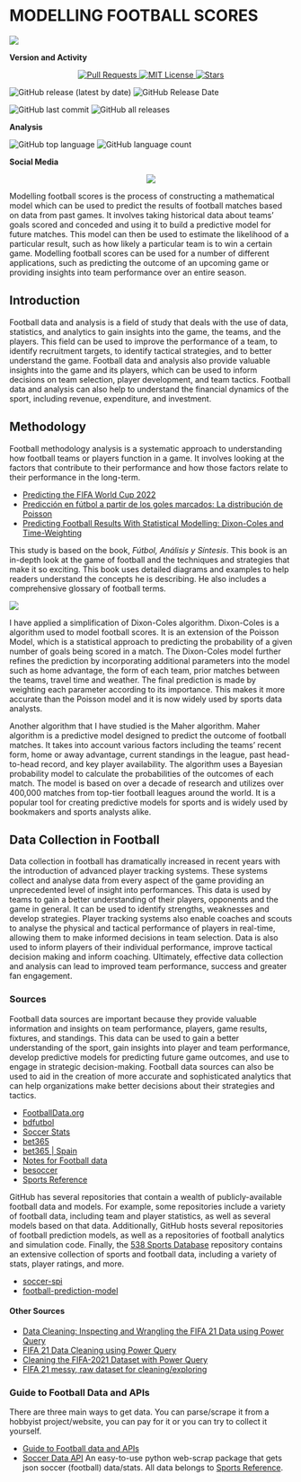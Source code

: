 
# MODELLING FOOTBALL SCORES

![](https://repository-images.githubusercontent.com/598706236/853dd87f-7c7d-4569-b8b3-8e786f167608)

**Version and Activity**

<p align="center">
  <a href="https://github.com/imarranz/modelling-football-scores/pulls">
    <img src="https://img.shields.io/badge/PRs-welcome-brightgreen.svg?longCache=true" alt="Pull Requests">
  </a>
  <a href="LICENSE.md">
    <img src="https://img.shields.io/badge/License-MIT-red.svg?longCache=true" alt="MIT License">
  </a>
   <a href="https://github.com/imarranz/modelling-football-scores"><img src="https://img.shields.io/github/stars/imarranz/modelling-football-scores" alt="Stars"/></a>
  </a>
</p>


![GitHub release (latest by date)](https://img.shields.io/github/v/release/imarranz/modelling-football-scores)
![GitHub Release Date](https://img.shields.io/github/release-date/imarranz/modelling-football-scores)

![GitHub last commit](https://img.shields.io/github/last-commit/imarranz/modelling-football-scores)
![GitHub all releases](https://img.shields.io/github/downloads/imarranz/modelling-football-scores/total)<br>

**Analysis**

![GitHub top language](https://img.shields.io/github/languages/top/imarranz/modelling-football-scores)
![GitHub language count](https://img.shields.io/github/languages/count/imarranz/modelling-football-scores)<br>

**Social Media**

<p align="center">
  <a href="https://twitter.com/imarranz" target="_blank">
    <img src="https://img.shields.io/twitter/follow/imarranz.svg?logo=twitter">
  </a>
</p>


Modelling football scores is the process of constructing a mathematical model which can be used to predict the results of football matches based on data from past games. It involves taking historical data about teams’ goals scored and conceded and using it to build a predictive model for future matches. This model can then be used to estimate the likelihood of a particular result, such as how likely a particular team is to win a certain game. Modelling football scores can be used for a number of different applications, such as predicting the outcome of an upcoming game or providing insights into team performance over an entire season.

## Introduction

Football data and analysis is a field of study that deals with the use of data, statistics, and analytics to gain insights into the game, the teams, and the players. This field can be used to improve the performance of a team, to identify recruitment targets, to identify tactical strategies, and to better understand the game. Football data and analysis also provide valuable insights into the game and its players, which can be used to inform decisions on team selection, player development, and team tactics. Football data and analysis can also help to understand the financial dynamics of the sport, including revenue, expenditure, and investment.

## Methodology

Football methodology analysis is a systematic approach to understanding how football teams or players function in a game. It involves looking at the factors that contribute to their performance and how those factors relate to their performance in the long-term.

  * [Predicting the FIFA World Cup 2022](https://towardsdatascience.com/predicting-the-fifa-world-cup-2022-with-a-simple-model-using-python-6b34bdd4f2a5)  
  * [Predicción en fútbol a partir de los goles marcados: La distribución de Poisson](https://vencex.com/2018/01/01/prediccion-en-futbol-a-partir-de-los-goles-marcados-la-distribucion-de-poisson-i/)
  * [Predicting Football Results With Statistical Modelling: Dixon-Coles and Time-Weighting](https://dashee87.github.io/football/python/predicting-football-results-with-statistical-modelling-dixon-coles-and-time-weighting/)
  
This study is based on the book, _Fútbol, Análisis y Síntesis_. This book is an in-depth look at the game of football and the techniques and strategies that make it so exciting. This book uses detailed diagrams and examples to help readers understand the concepts he is describing. He also includes a comprehensive glossary of football terms.

![](./images/futbol_analisis_y_sintesis_cover.png)

I have applied a simplification of Dixon-Coles algorithm. Dixon-Coles is a algorithm used to model football scores. It is an extension of the Poisson Model, which is a statistical approach to predicting the probability of a given number of goals being scored in a match. The Dixon-Coles model further refines the prediction by incorporating additional parameters into the model such as home advantage, the form of each team, prior matches between the teams, travel time and weather. The final prediction is made by weighting each parameter according to its importance. This makes it more accurate than the Poisson model and it is now widely used by sports data analysts.

Another algorithm that I have studied is the Maher algorithm. Maher algorithm is a predictive model designed to predict the outcome of football matches. It takes into account various factors including the teams’ recent form, home or away advantage, current standings in the league, past head-to-head record, and key player availability. The algorithm uses a Bayesian probability model to calculate the probabilities of the outcomes of each match. The model is based on over a decade of research and utilizes over 400,000 matches from top-tier football leagues around the world. It is a popular tool for creating predictive models for sports and is widely used by bookmakers and sports analysts alike.

## Data Collection in Football

Data collection in football has dramatically increased in recent years with the introduction of advanced player tracking systems. These systems collect and analyse data from every aspect of the game providing an unprecedented level of insight into performances. This data is used by teams to gain a better understanding of their players, opponents and the game in general. It can be used to identify strengths, weaknesses and develop strategies. Player tracking systems also enable coaches and scouts to analyse the physical and tactical performance of players in real-time, allowing them to make informed decisions in team selection. Data is also used to inform players of their individual performance, improve tactical decision making and inform coaching. Ultimately, effective data collection and analysis can lead to improved team performance, success and greater fan engagement.

### Sources

Football data sources are important because they provide valuable information and insights on team performance, players, game results, fixtures, and standings. This data can be used to gain a better understanding of the sport, gain insights into player and team performance, develop predictive models for predicting future game outcomes, and use to engage in strategic decision-making. Football data sources can also be used to aid in the creation of more accurate and sophisticated analytics that can help organizations make better decisions about their strategies and tactics.

  * [FootballData.org](https://www.football-data.org/)
  * [bdfutbol](https://www.bdfutbol.com/es/index.html)    
  * [Soccer Stats](https://www.soccerstats.com)
  * [bet365](https://www.football-data.co.uk/)  
  * [bet365 | Spain](https://www.football-data.co.uk/spainm.php)  
  * [Notes for Football data](https://www.football-data.co.uk/notes.txt)
  * [besoccer](https://es.besoccer.com/)  
  * [Sports Reference](https://www.sports-reference.com/)
  
GitHub has several repositories that contain a wealth of publicly-available football data and models. For example, some repositories include a variety of football data, including team and player statistics, as well as several models based on that data. Additionally, GitHub hosts several repositories of football prediction models, as well as a repositories of football analytics and simulation code. Finally, the [538 Sports Database](https://data.fivethirtyeight.com/) repository contains an extensive collection of sports and football data, including a variety of stats, player ratings, and more.  
  
  * [soccer-spi](https://github.com/fivethirtyeight/data/tree/master/soccer-spi)  
  * [football-prediction-model](https://github.com/pawelp0499/football-prediction-model)  

#### Other Sources

  * [Data Cleaning: Inspecting and Wrangling the FIFA 21 Data using Power Query](https://medium.com/microsoft-power-bi/data-cleaning-inspecting-and-wrangling-the-fifa-21-data-20cad3195595)
  * [FIFA 21 Data Cleaning using Power Query](https://medium.com/@elobuikechinaza1/fifa-2021-data-cleaning-using-power-query-814b60458d8a)
  * [Cleaning the FIFA-2021 Dataset with Power Query](https://medium.com/@omojuwa_oluwaseun/cleaning-the-fifa-2021-dataset-with-power-query-d83da602cddd)
  * [FIFA 21 messy, raw dataset for cleaning/exploring](https://www.kaggle.com/datasets/yagunnersya/fifa-21-messy-raw-dataset-for-cleaning-exploring)

### Guide to Football Data and APIs

There are three main ways to get data. You can parse/scrape it from a hobbyist project/website, you can pay for it or you can try to collect it yourself.

  * [Guide to Football data and APIs](https://www.jokecamp.com/blog/guide-to-football-and-soccer-data-and-apis/)
  * [Soccer Data API](https://github.com/reppon97/soccer-data-api) An easy-to-use python web-scrap package that gets json soccer (football) data/stats. All data belongs to [Sports Reference](https://www.sports-reference.com/).
